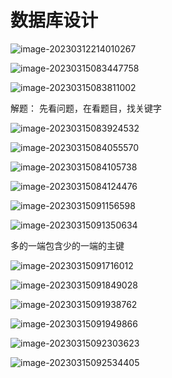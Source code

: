# 数据库设计



![image-20230312214010267](day-23.assets/image-20230312214010267.png)

![image-20230315083447758](day-23.assets/image-20230315083447758.png)



![image-20230315083811002](day-23.assets/image-20230315083811002.png)





解题： 先看问题，在看题目，找关键字



![image-20230315083924532](day-23.assets/image-20230315083924532.png)



![image-20230315084055570](day-23.assets/image-20230315084055570.png)





![image-20230315084105738](day-23.assets/image-20230315084105738.png)





![image-20230315084124476](day-23.assets/image-20230315084124476.png)



![image-20230315091156598](day-23.assets/image-20230315091156598.png)





![image-20230315091350634](day-23.assets/image-20230315091350634.png)





多的一端包含少的一端的主键

![image-20230315091716012](day-23.assets/image-20230315091716012.png)





![image-20230315091849028](day-23.assets/image-20230315091849028.png)





![image-20230315091938762](day-23.assets/image-20230315091938762.png)





![image-20230315091949866](day-23.assets/image-20230315091949866.png)



![image-20230315092303623](day-23.assets/image-20230315092303623.png)



![image-20230315092534405](day-23.assets/image-20230315092534405.png)





























































